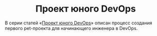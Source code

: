 <h1 align="center">Проект юного DevOps</h1>

В серии статей «[Проект юного DevOps](https://habr.com/ru/articles/781746/)» описан процесс создания первого pet-проекта для начинающего инженера в DevOps.
